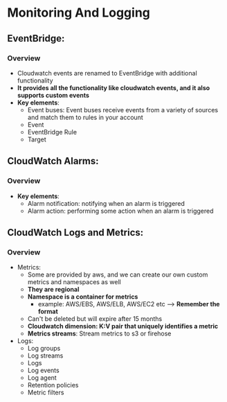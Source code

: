 # Monitoring And Logging

## EventBridge:
### Overview
- Cloudwatch events are renamed to EventBridge with additional functionality 
- __It provides all the functionality like cloudwatch events, and it also supports custom events__
- __Key elements__:
  - Event buses: Event buses receive events from a variety of sources and match them to rules in your account
  - Event
  - EventBridge Rule
  - Target


## CloudWatch Alarms:
### Overview
- __Key elements__:
  - Alarm notification: notifying when an alarm is triggered
  - Alarm action: performing some action when an alarm is triggered 


## CloudWatch Logs and Metrics:
### Overview
- Metrics:
  - Some are provided by aws, and we can create our own custom metrics and namespaces as well
  - __They are regional__
  - __Namespace is a container for metrics__
    - example: AWS/EBS, AWS/ELB, AWS/EC2 etc --> __Remember the format__
  - Can't be deleted but will expire after 15 months
  - __Cloudwatch dimension: K:V pair that uniquely identifies a metric__
  - __Metrics streams__: Stream metrics to s3 or firehose
- Logs:
  - Log groups
  - Log streams
  - Logs
  - Log events
  - Log agent
  - Retention policies
  - Metric filters